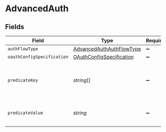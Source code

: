 # AdvancedAuth


## Fields

| Field                                                                                                        | Type                                                                                                         | Required                                                                                                     | Description                                                                                                  |
| ------------------------------------------------------------------------------------------------------------ | ------------------------------------------------------------------------------------------------------------ | ------------------------------------------------------------------------------------------------------------ | ------------------------------------------------------------------------------------------------------------ |
| `authFlowType`                                                                                               | [AdvancedAuthAuthFlowType](../../models/shared/advancedauthauthflowtype.md)                                  | :heavy_minus_sign:                                                                                           | N/A                                                                                                          |
| `oauthConfigSpecification`                                                                                   | [OAuthConfigSpecification](../../models/shared/oauthconfigspecification.md)                                  | :heavy_minus_sign:                                                                                           | N/A                                                                                                          |
| `predicateKey`                                                                                               | *string*[]                                                                                                   | :heavy_minus_sign:                                                                                           | Json Path to a field in the connectorSpecification that should exist for the advanced auth to be applicable. |
| `predicateValue`                                                                                             | *string*                                                                                                     | :heavy_minus_sign:                                                                                           | Value of the predicate_key fields for the advanced auth to be applicable.                                    |